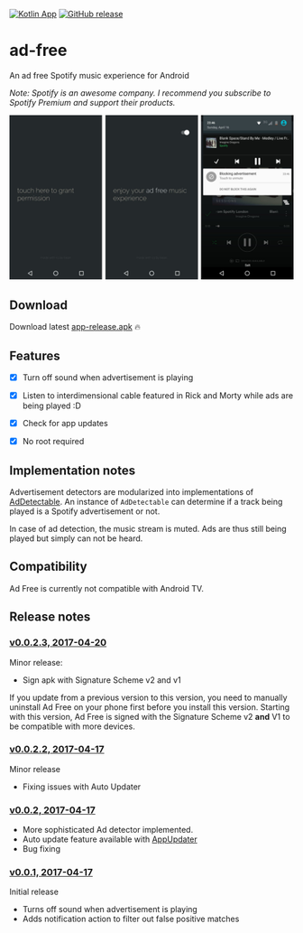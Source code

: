 [![Kotlin App](https://img.shields.io/badge/Android-Kotlin-green.svg?style=flat)]()
[![GitHub release](https://img.shields.io/github/release/abertschi/ad-free.svg)]()

# ad-free
An ad free Spotify music experience for Android


_Note: Spotify is an awesome company. I recommend you subscribe to Spotify Premium and support their products._  


<img src=".github/cover.png" width="900">

## Download
Download latest [app-release.apk](https://github.com/abertschi/ad-free/releases/latest) :fire:

## Features
- [x] Turn off sound when advertisement is playing
- [x] Listen to interdimensional cable featured in Rick and Morty while ads are being played :D

- [x] Check for app updates
- [x] No root required

## Implementation notes
Advertisement detectors are modularized into implementations of [AdDetectable](./app/src/main/java/ch/abertschi/adump/detector/AdDetectable.kt). An instance of `AdDetectable` can determine if a track being played is a Spotify advertisement or not.

In case of ad detection, the music stream is muted. Ads are thus still being played but simply can not be heard.

## Compatibility
Ad Free is currently not compatible with Android TV.

## Release notes

### [v0.0.2.3, 2017-04-20](https://github.com/abertschi/ad-free/releases/tag/v0.0.2.3)
Minor release:
- Sign apk with Signature Scheme v2 and v1

If you update from a previous version to this version, you need to manually uninstall Ad Free on your phone first before you install this version. Starting with this version, Ad Free is signed with the Signature Scheme v2 __and__ V1 to be compatible with more devices.

### [v0.0.2.2, 2017-04-17](https://github.com/abertschi/ad-free/releases/tag/v0.0.2.2)
Minor release
- Fixing issues with Auto Updater

### [v0.0.2, 2017-04-17](https://github.com/abertschi/ad-free/releases/tag/v0.0.2)
- More sophisticated Ad detector implemented.
- Auto update feature available with [AppUpdater](https://github.com/javiersantos/AppUpdater)
- Bug fixing

### [v0.0.1, 2017-04-17](https://github.com/abertschi/ad-free/releases/tag/v0.0.1)
Initial release
- Turns off sound when advertisement is playing
- Adds notification action to filter out false positive matches
